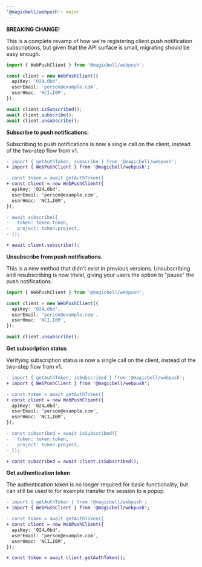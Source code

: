 ```yaml
---
'@magicbell/webpush': major
---
```


**BREAKING CHANGE!**

This is a complete revamp of how we're registering client push notification subscriptions, but given that the API surface is small, migrating should be easy enough.

```ts
import { WebPushClient } from '@magicbell/webpush';

const client = new WebPushClient({
  apiKey: '024…0bd',
  userEmail: 'person@example.com',
  userHmac: 'NCI…I6M',
});

await client.isSubscribed();
await client.subscribe();
await client.unsubscribe();
```

**Subscribe to push notifications:**

Subscribing to push notifications is now a single call on the client, instead of the two-step flow from v1.

```diff
- import { getAuthToken, subscribe } from '@magicbell/webpush';
+ import { WebPushClient } from '@magicbell/webpush';

- const token = await getAuthToken({
+ const client = new WebPushClient({
  apiKey: '024…0bd',
  userEmail: 'person@example.com',
  userHmac: 'NCI…I6M',
});

- await subscribe({
-   token: token.token,
-   project: token.project,
- });

+ await client.subscribe();
```

**Unsubscribe from push notifications.**

This is a new method that didn't exist in previous versions. Unsubscribing and resubscribing is now trivial, giving your users the option to "pause" the push notifications.

```ts
import { WebPushClient } from '@magicbell/webpush';

const client = new WebPushClient({
  apiKey: '024…0bd',
  userEmail: 'person@example.com',
  userHmac: 'NCI…I6M',
});

await client.unsubscribe();
```

**Get subscription status**

Verifying subscription status is now a single call on the client, instead of the two-step flow from v1.

```diff
- import { getAuthToken, isSubscribed } from '@magicbell/webpush';
+ import { WebPushClient } from '@magicbell/webpush';

- const token = await getAuthToken({
+ const client = new WebPushClient({
  apiKey: '024…0bd',
  userEmail: 'person@example.com',
  userHmac: 'NCI…I6M',
});

- const subscribed = await isSubscribed({
-   token: token.token,
-   project: token.project,
- });

+ const subscribed = await client.isSubscribed();
```

**Get authentication token**

The authentication token is no longer required for basic functionality, but can still be used to for example transfer the session to a popup.

```diff
- import { getAuthToken } from '@magicbell/webpush';
+ import { WebPushClient } from '@magicbell/webpush';

- const token = await getAuthToken({
+ const client = new WebPushClient({
  apiKey: '024…0bd',
  userEmail: 'person@example.com',
  userHmac: 'NCI…I6M',
});

+ const token = await client.getAuthToken();
```
